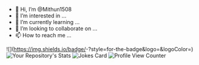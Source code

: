 - 👋 Hi, I’m @Mithun1508
- 👀 I’m interested in ...
- 🌱 I’m currently learning ...
- 💞️ I’m looking to collaborate on ...
- 📫 How to reach me ...

<!---
Mithun1508/Mithun1508 is a ✨ special ✨ repository because its `README.md` (this file) appears on your GitHub profile.
You can click the Preview link to take a look at your changes.
--->
![<Badge Name>](https://img.shields.io/badge/<Badge Text>-<Background Color>?style=for-the-badge&logo=<Icon Name>&logoColor=<Logo Color>)
![Your Repository's Stats](https://github-readme-stats.vercel.app/api?username=Mithun1508&show_icons=true)
![Jokes Card](https://readme-jokes.vercel.app/api)
![Profile View Counter](https://komarev.com/ghpvc/?username=Mithun1508)



